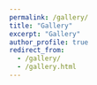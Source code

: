 ```yaml
---
permalink: /gallery/
title: "Gallery"
excerpt: "Gallery"
author_profile: true
redirect_from: 
  - /gallery/
  - /gallery.html
---
```





